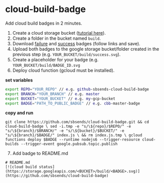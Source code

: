 # cloud-build-badge

Add cloud build badges in 2 minutes.

1) Create a cloud storage bucket ([tutorial here](https://cloud.google.com/storage/docs/creating-buckets)).
2) Create a folder in the bucket named `build`.
3) Download [failure](https://storage.googleapis.com/tensortask-static/build/failure.svg) and [success](https://storage.googleapis.com/tensortask-static/build/success.svg) badges (follow links and save).
4) Upload both badges to the google storage bucket/folder created in the previous step (e.g. `YOUR_BUCKET/build/success.svg`).
5) Create a placeholder for your badge (e.g. `YOUR_BUCKET/build/BADGE_ID.svg`
6) Deploy cloud function (gcloud must be installed).

**set variables**

```bash
export REPO="YOUR_REPO" // e.g. github-sbsends-cloud-build-badge
export BRANCH="YOUR_BRANCH" // e.g. master
export BUCKET="YOUR_BUCKET" // e.g. my-gcp-bucket
export BADGE="PATH_TO_PUBLIC_BADGE" // e.g. cbb-master-badge
```
**copy and run**

`git clone https://github.com/sbsends/cloud-build-badge.git && cd cloud-build-badge \
sed -i.tmp -e "s/\${repo}/$REPO/" -e "s/\${branch}/$BRANCH/" -e "s/\${bucket}/$BUCKET/" -e "s/\${branch}/$BADGE/" index.js \
&& rm index.js.tmp \
gcloud functions deploy $BADGE --runtime nodejs6 --trigger-resource cloud-builds --trigger-event google.pubsub.topic.publish`

7) Add badge to README.md
```
# README.md
[![cloud build status](https://storage.googleapis.com/<BUCKET>/build/<BADGE>.svg)](https://github.com/sbsends/cloud-build-badge)
```
